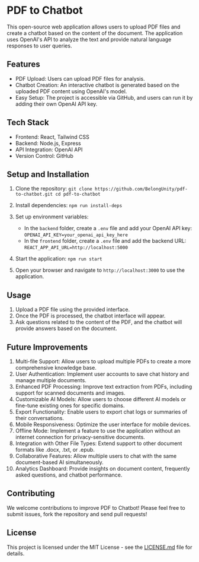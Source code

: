 # PDF to Chatbot

This open-source web application allows users to upload PDF files and create a chatbot based on the content of the document. The application uses OpenAI's API to analyze the text and provide natural language responses to user queries.

## Features

- PDF Upload: Users can upload PDF files for analysis.
- Chatbot Creation: An interactive chatbot is generated based on the uploaded PDF content using OpenAI's model.
- Easy Setup: The project is accessible via GitHub, and users can run it by adding their own OpenAI API key.

## Tech Stack

- Frontend: React, Tailwind CSS
- Backend: Node.js, Express
- API Integration: OpenAI API
- Version Control: GitHub

## Setup and Installation

1. Clone the repository:   ```
   git clone https://github.com/BelongUnity/pdf-to-chatbot.git
   cd pdf-to-chatbot   ```

2. Install dependencies:   ```
   npm run install-deps   ```

3. Set up environment variables:
   - In the `backend` folder, create a `.env` file and add your OpenAI API key:     ```
     OPENAI_API_KEY=your_openai_api_key_here     ```
   - In the `frontend` folder, create a `.env` file and add the backend URL:     ```
     REACT_APP_API_URL=http://localhost:5000     ```

4. Start the application:   ```
   npm run start   ```

5. Open your browser and navigate to `http://localhost:3000` to use the application.

## Usage

1. Upload a PDF file using the provided interface.
2. Once the PDF is processed, the chatbot interface will appear.
3. Ask questions related to the content of the PDF, and the chatbot will provide answers based on the document.

## Future Improvements

1. Multi-file Support: Allow users to upload multiple PDFs to create a more comprehensive knowledge base.
2. User Authentication: Implement user accounts to save chat history and manage multiple documents.
3. Enhanced PDF Processing: Improve text extraction from PDFs, including support for scanned documents and images.
4. Customizable AI Models: Allow users to choose different AI models or fine-tune existing ones for specific domains.
5. Export Functionality: Enable users to export chat logs or summaries of their conversations.
6. Mobile Responsiveness: Optimize the user interface for mobile devices.
7. Offline Mode: Implement a feature to use the application without an internet connection for privacy-sensitive documents.
8. Integration with Other File Types: Extend support to other document formats like .docx, .txt, or .epub.
9. Collaborative Features: Allow multiple users to chat with the same document-based AI simultaneously.
10. Analytics Dashboard: Provide insights on document content, frequently asked questions, and chatbot performance.

## Contributing

We welcome contributions to improve PDF to Chatbot! Please feel free to submit issues, fork the repository and send pull requests!

## License

This project is licensed under the MIT License - see the [LICENSE.md](LICENSE.md) file for details.

